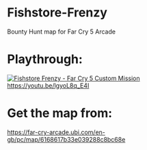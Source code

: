 # Fishstore-Frenzy
Bounty Hunt map for Far Cry 5 Arcade

# Playthrough:
[![Fishstore Frenzy - Far Cry 5 Custom Mission](http://img.youtube.com/vi/lgyoL8q_E4I/0.jpg)](http://www.youtube.com/watch?v=lgyoL8q_E4I)
<br><a>https://youtu.be/lgyoL8q_E4I</a>

# Get the map from:
https://far-cry-arcade.ubi.com/en-gb/pc/map/6168617b33e039288c8bc68e
